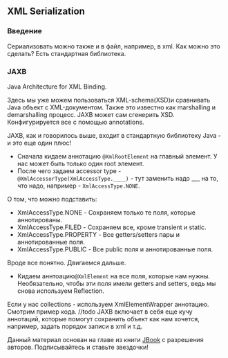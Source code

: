 ## XML Serialization

### Введение

Сериализовать можно также и в файл, например, в xml.
Как можно это сделать? Есть стандартная библиотека.

### JAXB

Java Architecture for XML Binding.

Здесь мы уже можем пользоваться XML-schema(XSD)и сравнивать Java объект с XML-документом.
Также это известно как marshalling и demarshalling процесс.
JAXB может сам сгенерить XSD. Конфигурируется все с помощью annotations.

JAXB, как и говорилось выше, входит в стандартную библиотеку Java - и это еще один плюс!

* Сначала кидаем аннотацию `@XmlRootElement` на главный элемент. У нас может быть только один root элемент.
* После чего задаем accessor type - `@XmlAccessorType(XmlAccessType.____)` - тут заменить надо ___ на то, что надо, например - `XmlAccessType.NONE`.

О том, что можно подставить:

* XmlAccessType.NONE - Сохраняем только те поля, которые аннотированы.
* XmlAccessType.FILED - Сохраняем все, кроме transient и static.
* XmlAccessType.PROPERTY - Все getters/setters пары и аннотированные поля.
* XmlAccessType.PUBLIC - Все public поля и аннотированные поля.

Вроде все понятно. Двигаемся дальше.

* Кидаем аннтоацию`@XmlElement` на все поля, которые нам нужны.
Необязательно, чтобы эти поля имели getters and setters, ведь мы снова используем Reflection.

Если у нас collections - используем XmlElementWrapper аннотацию.
Смотрим пример кода. //todo
JAXB включает в себя еще кучу аннотаций, которые помогут сохранить объект как нам хочется, например, задать порядок записи в xml и т.д.

<p class="source">Данный материал основан на главе из книги <a href="https://github.com/qcha/JBook">JBook</a> с разрешения авторов. Подписывайтесь и ставьте звездочки!</p>